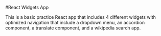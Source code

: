 #React Widgets App

This is a basic practice React app that includes 4 different widgets with optimized navigation that include a dropdown menu, an accordion component, a translate component, and a wikipedia search app.

